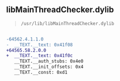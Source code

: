 ## libMainThreadChecker.dylib

> `/usr/lib/libMainThreadChecker.dylib`

```diff

-64562.4.1.1.0
-  __TEXT.__text: 0x41f08
+64565.58.2.0.0
+  __TEXT.__text: 0x41f0c
   __TEXT.__auth_stubs: 0x4e0
   __TEXT.__init_offsets: 0x4
   __TEXT.__const: 0xd1

```
